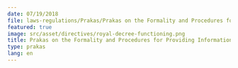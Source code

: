 ```yaml
---
date: 07/19/2018
file: laws-regulations/Prakas/Prakas on the Formality and Procedures for Providing Information on Construction, Installation and Dismantling of Telecommunications Infrastructure in Provinces.pdf
featured: true
image: src/asset/directives/royal-decree-functioning.png
title: Prakas on the Formality and Procedures for Providing Information on Construction, Installation and Dismantling of Telecommunications Infrastructure in Provinces
type: prakas
lang: en
---
```

